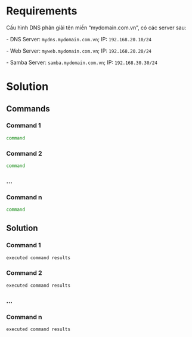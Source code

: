 <h1>Requirements</h1>

Cấu hình DNS phân giải tên miền “mydomain.com.vn”, có các server  sau:

\-         DNS Server: `mydns.mydomain.com.vn`; IP: `192.168.20.10/24`

\-         Web Server: `myweb.mydomain.com.vn`; IP: `192.168.20.20/24`

\-         Samba Server: `samba.mydomain.com.vn`; IP: `192.168.30.30/24`

<h1>Solution</h1>

<h2>Commands</h2>

<h3>Command 1</h3>

```sh
command
```

<h3>Command 2</h3>

```sh
command
```

<h3>...</h3>

<h3>Command n</h3>

```sh
command
```

<h2>Solution</h2>

<h3>Command 1</h3>

```sh
executed command results
```

<h3>Command 2</h3>

```sh
executed command results
```

<h3>...</h3>

<h3>Command n</h3>

```sh
executed command results
```